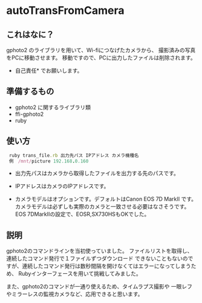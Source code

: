 # autoTransFromCamera

## これはなに？

gphoto2 のライブラリを用いて、Wi-fiにつなげたカメラから、
撮影済みの写真をPCに移動させます。
移動ですので、PCに出力したファイルは削除されます。
* 自己責任* でお願いします。


## 準備するもの

- gphoto2 に関するライブラリ類
- ffi-gphoto2
- ruby


## 使い方


```ruby:trans_file.rb
 ruby trans_file.rb 出力先パス IPアドレス カメラ機種名
 例　/mnt/picture 192.168.0.160
```

- 出力先パスはカメラから取得したファイルを出力する先のパスです。

- IPアドレスはカメラのIPアドレスです。

- カメラモデルはオプションです。デフォルトはCanon EOS 7D MarkII です。
カメラモデルは必ずしも実際のカメラと一致させる必要はなさそうです。
EOS 7DMarkIIの設定で、EOSR,SX730HSもOKでした。


## 説明

gphoto2のコマンドラインを当初使っていました。
ファイルリストを取得し、連続したコマンド発行で１ファイルずつダウンロード
できないこともないのですが、連続したコマンド発行は数秒間隔を開けなくてはエラーになってしまうため、
Rubyインターフェースを用いて挑戦してみました。

また、gphoto2のコマンドが一通り使えるため、タイムラプス撮影や
一眼レフやミラーレスの監視カメラなど、応用できると思います。




















